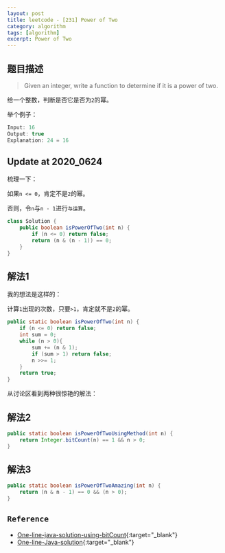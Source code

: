 ```yaml
---
layout: post
title: leetcode - [231] Power of Two
category: algorithm
tags: [algorithm]
excerpt: Power of Two
---
```


## 题目描述  

> Given an integer, write a function to determine if it is a power of two.  

给一个整数，判断是否它是否为`2`的幂。  

举个例子：  

``` java
Input: 16
Output: true
Explanation: 24 = 16
```

## Update at 2020_0624  

梳理一下：  

如果`n <= 0`，肯定不是`2`的幂。  

否则，令`n`与`n - 1`进行`与运算`。  

``` java
class Solution {
    public boolean isPowerOfTwo(int n) {
        if (n <= 0) return false;
        return (n & (n - 1)) == 0;
    }
}
```

## 解法1  

我的想法是这样的：  

计算`1`出现的次数，只要`>1`，肯定就不是`2`的幂。  


``` java
public static boolean isPowerOfTwo(int n) {
    if (n <= 0) return false;
    int sum = 0;
    while (n > 0){
        sum += (n & 1);
        if (sum > 1) return false;
        n >>= 1;
    }
    return true;
}
```

从讨论区看到两种很惊艳的解法：  


## 解法2  

``` java
public static boolean isPowerOfTwoUsingMethod(int n) {
    return Integer.bitCount(n) == 1 && n > 0;
}
```

## 解法3  

``` java
public static boolean isPowerOfTwoAmazing(int n) {
    return (n & n - 1) == 0 && (n > 0);
}
```

## `Reference`  
- [One-line-java-solution-using-bitCount](https://leetcode.com/problems/power-of-two/discuss/63972/One-line-java-solution-using-bitCount){:target="_blank"}  
- [One-line-Java-solution](https://leetcode.com/problems/power-of-two/discuss/64127/One-line-Java-solution){:target="_blank"}  
